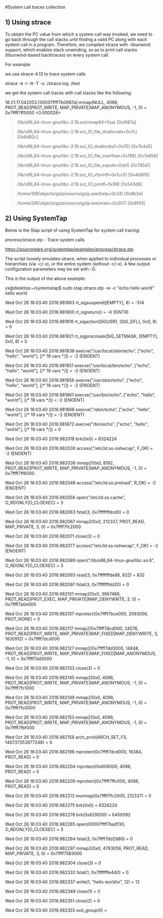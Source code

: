 #System call traces collection

## 1) Using strace 

To obtain the PC value from which a system call was invoked, we need to go back through the call stacks until finding a 
valid PC along with each system call in a program. Therefore, we compiled strace with -libunwind support, which enables stack unwinding,
so as to print call stacks (libunwind-based backtraces) on every system call. 

For example:

we use strace-4.13 to trace system calls

strace -k  -i  -tt -T -o ./strace.log ./test

we get the system call traces with call stacks like the following:


18:21:17.042053 [00007ffff7b0987a] mmap(NULL, 4096, PROT_READ|PROT_WRITE, MAP_PRIVATE|MAP_ANONYMOUS, -1, 0) = 0x7ffff7ff5000 <0.000028>

 > /lib/x86_64-linux-gnu/libc-2.19.so(mmap64+0xa) [0xf487a]

 > /lib/x86_64-linux-gnu/libc-2.19.so(_IO_file_doallocate+0x7c) [0x6d82c]

 > /lib/x86_64-linux-gnu/libc-2.19.so(_IO_doallocbuf+0x35) [0x7b4a5]

 > /lib/x86_64-linux-gnu/libc-2.19.so(_IO_file_overflow+0x198) [0x7a858]

 > /lib/x86_64-linux-gnu/libc-2.19.so(_IO_file_xsputn+0xb1) [0x795a1]

 > /lib/x86_64-linux-gnu/libc-2.19.so(_IO_vfprintf+0x1cc5) [0x4b905]

 > /lib/x86_64-linux-gnu/libc-2.19.so(_IO_printf+0x99) [0x543d9]

 > /home/SIR/objects/gzip/source/gzip.exe(help+0x33) [0x8b2e]

 > /home/SIR/objects/gzip/source/gzip.exe(main+0x307) [0x8f93]
 
 
## 2) Using SystemTap
 
Below is the Stap script of using SystemTap for system call tracing:

process/strace.stp - Trace system calls

https://sourceware.org/systemtap/examples/process/strace.stp

The script loosely emulates strace, when applied to individual processes or hierarchies (via -c/-x), or the entire system (without -c/-x). A few output configuration parameters may be set with -G.

This is the output of the above example:

xx@desktop:~/systemstap$ sudo stap strace.stp -w -c "echo hello world" 
hello world

Wed Oct 26 16:03:40 2016.981683 rt_sigsuspend([EMPTY], 8) = -514

Wed Oct 26 16:03:40 2016.981800 rt_sigreturn() = -4 (EINTR)

Wed Oct 26 16:03:40 2016.981816 rt_sigaction(SIGUSR1, {SIG_DFL}, 0x0, 8) = 0

Wed Oct 26 16:03:40 2016.981821 rt_sigprocmask(SIG_SETMASK, [EMPTY], 0x0, 8) = 0

Wed Oct 26 16:03:40 2016.981838 execve("/usr/local/sbin/echo", ["echo", "hello", "world"], [/* 19 vars */]) = -2 (ENOENT)

Wed Oct 26 16:03:40 2016.981851 execve("/usr/local/bin/echo", ["echo", "hello", "world"], [/* 19 vars */]) = -2 (ENOENT)

Wed Oct 26 16:03:40 2016.981856 execve("/usr/sbin/echo", ["echo", "hello", "world"], [/* 19 vars */]) = -2 (ENOENT)

Wed Oct 26 16:03:40 2016.981861 execve("/usr/bin/echo", ["echo", "hello", "world"], [/* 19 vars */]) = -2 (ENOENT)

Wed Oct 26 16:03:40 2016.981866 execve("/sbin/echo", ["echo", "hello", "world"], [/* 19 vars */]) = -2 (ENOENT)

Wed Oct 26 16:03:40 2016.981872 execve("/bin/echo", ["echo", "hello", "world"], [/* 19 vars */]) = 0

Wed Oct 26 16:03:40 2016.982018 brk(0x0) = 6324224

Wed Oct 26 16:03:40 2016.982030 access("/etc/ld.so.nohwcap", F_OK) = -2 (ENOENT)

Wed Oct 26 16:03:40 2016.982038 mmap2(0x0, 8192, PROT_READ|PROT_WRITE, MAP_PRIVATE|MAP_ANONYMOUS, -1, 0) = 0x7ffff7ff6000

Wed Oct 26 16:03:40 2016.982048 access("/etc/ld.so.preload", R_OK) = -2 (ENOENT)

Wed Oct 26 16:03:40 2016.982056 open("/etc/ld.so.cache", O_RDONLY|O_CLOEXEC) = 3

Wed Oct 26 16:03:40 2016.982063 fstat(3, 0x7fffffffdcd0) = 0

Wed Oct 26 16:03:40 2016.982067 mmap2(0x0, 212337, PROT_READ, MAP_PRIVATE, 3, 0) = 0x7ffff7fc2000

Wed Oct 26 16:03:40 2016.982071 close(3) = 0

Wed Oct 26 16:03:40 2016.982077 access("/etc/ld.so.nohwcap", F_OK) = -2 (ENOENT)

Wed Oct 26 16:03:40 2016.982089 open("/lib/x86_64-linux-gnu/libc.so.6", O_RDONLY|O_CLOEXEC) = 3

Wed Oct 26 16:03:40 2016.982093 read(3, 0x7fffffffde88, 832) = 832

Wed Oct 26 16:03:40 2016.982097 fstat(3, 0x7fffffffdd20) = 0

Wed Oct 26 16:03:40 2016.982101 mmap2(0x0, 3967488, PROT_READ|PROT_EXEC, MAP_PRIVATE|MAP_DENYWRITE, 3, 0) = 0x7ffff7a0e000

Wed Oct 26 16:03:40 2016.982107 mprotect(0x7ffff7bce000, 2093056, PROT_NONE) = 0

Wed Oct 26 16:03:40 2016.982117 mmap2(0x7ffff7dcd000, 24576, PROT_READ|PROT_WRITE, MAP_PRIVATE|MAP_FIXED|MAP_DENYWRITE, 3, 1830912) = 0x7ffff7dcd000

Wed Oct 26 16:03:40 2016.982127 mmap2(0x7ffff7dd3000, 14848, PROT_READ|PROT_WRITE, MAP_PRIVATE|MAP_FIXED|MAP_ANONYMOUS, -1, 0) = 0x7ffff7dd3000

Wed Oct 26 16:03:40 2016.982133 close(3) = 0

Wed Oct 26 16:03:40 2016.982145 mmap2(0x0, 4096, PROT_READ|PROT_WRITE, MAP_PRIVATE|MAP_ANONYMOUS, -1, 0) = 0x7ffff7fc1000

Wed Oct 26 16:03:40 2016.982149 mmap2(0x0, 4096, PROT_READ|PROT_WRITE, MAP_PRIVATE|MAP_ANONYMOUS, -1, 0) = 0x7ffff7fc0000

Wed Oct 26 16:03:40 2016.982153 mmap2(0x0, 4096, PROT_READ|PROT_WRITE, MAP_PRIVATE|MAP_ANONYMOUS, -1, 0) = 0x7ffff7fbf000

Wed Oct 26 16:03:40 2016.982158 arch_prctl(ARCH_SET_FS, 140737353877248) = 0

Wed Oct 26 16:03:40 2016.982198 mprotect(0x7ffff7dcd000, 16384, PROT_READ) = 0

Wed Oct 26 16:03:40 2016.982204 mprotect(0x606000, 4096, PROT_READ) = 0

Wed Oct 26 16:03:40 2016.982209 mprotect(0x7ffff7ffc000, 4096, PROT_READ) = 0

Wed Oct 26 16:03:40 2016.982213 munmap(0x7ffff7fc2000, 212337) = 0

Wed Oct 26 16:03:40 2016.982275 brk(0x0) = 6324224

Wed Oct 26 16:03:40 2016.982278 brk(0x629000) = 6459392

Wed Oct 26 16:03:40 2016.982285 open(00007ffff7ba0f30, O_RDONLY|O_CLOEXEC) = 3

Wed Oct 26 16:03:40 2016.982294 fstat(3, 0x7ffff7dd2980) = 0

Wed Oct 26 16:03:40 2016.982297 mmap2(0x0, 4763056, PROT_READ, MAP_PRIVATE, 3, 0) = 0x7ffff7583000

Wed Oct 26 16:03:40 2016.982304 close(3) = 0

Wed Oct 26 16:03:40 2016.982332 fstat(1, 0x7fffffffe440) = 0

Wed Oct 26 16:03:40 2016.982337 write(1, "hello world\n", 12) = 12

Wed Oct 26 16:03:40 2016.982349 close(1) = 0

Wed Oct 26 16:03:40 2016.982351 close(2) = 0

Wed Oct 26 16:03:40 2016.982355 exit_group(0) = 
